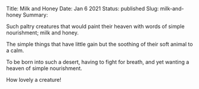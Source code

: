 Title: Milk and Honey
Date: Jan 6 2021
Status: published
Slug: milk-and-honey
Summary: 

<div class="post-poem">

Such paltry creatures
that would paint
their heaven
with words
of simple nourishment;
milk and honey.

The simple things
that have little gain
but the soothing
of their soft animal
to a calm.

To be born
into such a desert,
having to fight for breath,
and yet 
wanting a heaven 
of simple nourishment.

How lovely a creature!

</div>
